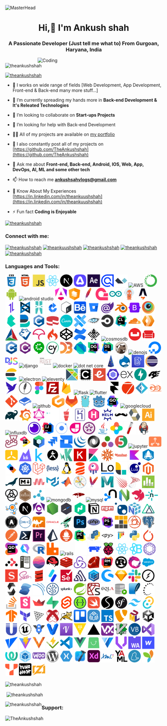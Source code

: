 ![MasterHead](https://user-images.githubusercontent.com/74038190/225813708-98b745f2-7d22-48cf-9150-083f1b00d6c9.gif)
<h1 align="center">Hi,👋 I'm Ankush shah</h1>
<h3 align="center">A Passionate Developer (Just tell me what to) From Gurgoan, Haryana, India</h3>
<img align="right" alt="Coding" width="400" src="https://media.tenor.com/whgQwNlVvNkAAAAi/xero-code.gif">

<p align="left"> <img src="https://komarev.com/ghpvc/?username=theankushshah&label=Profile%20views&color=0e75b6&style=flat" alt="theankushshah" /> </p>

<p align="left"> <a href="https://twitter.com/theankushshah" target="blank"><img src="https://img.shields.io/twitter/follow/theankushshah?logo=twitter&style=for-the-badge" alt="theankushshah" /></a> </p>

- 🔭 I works on wide range of fields [Web Development, App Development, Front-end & Back-end many more stuff...]

- 🌱 I’m currently spreading my hands more in **Back-end Development & It's Releated Technologies**

- 👯 I’m looking to collaborate on **Start-ups Projects**

- 🤝 I’m looking for help with Back-end Development

- 👨‍💻 All of my projects are available on [my portfolio](https://ankushshah.vercel.app)

- 📝 I also constantly post all of my projects on [https://github.com/TheAnkushshah](https://github.com/TheAnkushshah)

- 💬 Ask me about **Front-end, Back-end, Android, IOS, Web, App, DevOps, AI, ML and some other tech**

- 📫 How to reach me **ankushsahvlogs@gmail.com**

- 📄 Know About My Experiences [https://in.linkedin.com/in/theankuushshah](https://in.linkedin.com/in/theankuushshah)

- ⚡ Fun fact **Coding is Enjoyable**

<p align="left"> <a href="https://github.com/ryo-ma/github-profile-trophy"><img src="https://github-profile-trophy.vercel.app/?username=theankushshah" alt="theankushshah" /></a> </p>

<h3 align="left">Connect with me:</h3>
<p align="left">
<a href="https://twitter.com/theankushshah" target="blank"><img align="center" src="https://raw.githubusercontent.com/rahuldkjain/github-profile-readme-generator/master/src/images/icons/Social/twitter.svg" alt="theankushshah" height="30" width="40" /></a>
<a href="https://linkedin.com/in/theankuushshah" target="blank"><img align="center" src="https://raw.githubusercontent.com/rahuldkjain/github-profile-readme-generator/master/src/images/icons/Social/linked-in-alt.svg" alt="theankuushshah" height="30" width="40" /></a>
<a href="https://fb.com/theankushshah" target="blank"><img align="center" src="https://raw.githubusercontent.com/rahuldkjain/github-profile-readme-generator/master/src/images/icons/Social/facebook.svg" alt="theankushshah" height="30" width="40" /></a>
<a href="https://instagram.com/theankushshah" target="blank"><img align="center" src="https://raw.githubusercontent.com/rahuldkjain/github-profile-readme-generator/master/src/images/icons/Social/instagram.svg" alt="theankushshah" height="30" width="40" /></a>
<a href="https://www.youtube.com/c/theankushshah" target="blank"><img align="center" src="https://raw.githubusercontent.com/rahuldkjain/github-profile-readme-generator/master/src/images/icons/Social/youtube.svg" alt="theankushshah" height="30" width="40" /></a>
</p>

<h3 align="left">Languages and Tools:</h3>
<p align="left"> 
<img src="https://raw.githubusercontent.com/devicons/devicon/master/icons/css3/css3-original-wordmark.svg" alt="css3" width="40" height="40"/> 
<img src="https://raw.githubusercontent.com/devicons/devicon/master/icons/html5/html5-original-wordmark.svg" alt="html5" width="40" height="40"/>
<img src="https://raw.githubusercontent.com/devicons/devicon/master/icons/javascript/javascript-original.svg" alt="javascript" width="40" height="40"/>
<img src="https://raw.githubusercontent.com/devicons/devicon/6910f0503efdd315c8f9b858234310c06e04d9c0/icons/react/react-original.svg" alt="react" width="40" height="40"/>
<img src="https://github.com/devicons/devicon/blob/master/icons/nextjs/nextjs-original.svg" alt="next js" width="40" height="40"/>
<img src="https://raw.githubusercontent.com/devicons/devicon/6910f0503efdd315c8f9b858234310c06e04d9c0/icons/adonisjs/adonisjs-original.svg" alt="adonis js" width="40" height="40"/>
<img src="https://raw.githubusercontent.com/devicons/devicon/6910f0503efdd315c8f9b858234310c06e04d9c0/icons/aftereffects/aftereffects-plain.svg" alt="aftereffects" width="40" height="40"/>
<img src="https://raw.githubusercontent.com/devicons/devicon/6910f0503efdd315c8f9b858234310c06e04d9c0/icons/algolia/algolia-original.svg" alt="algolia" width="40" height="40"/>
<img src="https://raw.githubusercontent.com/devicons/devicon/6910f0503efdd315c8f9b858234310c06e04d9c0/icons/alpinejs/alpinejs-original.svg" alt="alpine js" width="40" height="40"/>
<img src="https://cdn.icon-icons.com/icons2/2407/PNG/512/aws_icon_146074.png" alt="AWS" width="40" height="40"/>
<img src="https://raw.githubusercontent.com/devicons/devicon/6910f0503efdd315c8f9b858234310c06e04d9c0/icons/anaconda/anaconda-original.svg" alt="anaconda" width="40" height="40"/>
<img src="https://raw.githubusercontent.com/devicons/devicon/6910f0503efdd315c8f9b858234310c06e04d9c0/icons/android/android-plain.svg" alt="android" width="40" height="40"/>
<img src="https://developer.android.com/static/studio/images/new-studio-logo-1_1920.png" alt="android studio" width="40" height="40"/>
<img src="https://raw.githubusercontent.com/devicons/devicon/6910f0503efdd315c8f9b858234310c06e04d9c0/icons/angular/angular-original.svg" alt="angular and angluarjs" width="40" height="40"/>
<img src="https://raw.githubusercontent.com/devicons/devicon/6910f0503efdd315c8f9b858234310c06e04d9c0/icons/angularmaterial/angularmaterial-original.svg" alt="angular material" width="40" height="40"/>
<img src="https://raw.githubusercontent.com/devicons/devicon/6910f0503efdd315c8f9b858234310c06e04d9c0/icons/apache/apache-original.svg" alt="apache" width="40" height="40"/>
<img src="https://raw.githubusercontent.com/devicons/devicon/6910f0503efdd315c8f9b858234310c06e04d9c0/icons/appwrite/appwrite-original.svg" alt="app write" width="40" height="40"/>
<img src="https://raw.githubusercontent.com/devicons/devicon/6910f0503efdd315c8f9b858234310c06e04d9c0/icons/arduino/arduino-original.svg" alt="arduino" width="40" height="40"/>
<img src="https://raw.githubusercontent.com/devicons/devicon/6910f0503efdd315c8f9b858234310c06e04d9c0/icons/argocd/argocd-original.svg" alt="argocd" width="40" height="40"/>
<img src="https://raw.githubusercontent.com/devicons/devicon/6910f0503efdd315c8f9b858234310c06e04d9c0/icons/astro/astro-original.svg" alt="astro" width="40" height="40"/>
<img src="https://raw.githubusercontent.com/devicons/devicon/6910f0503efdd315c8f9b858234310c06e04d9c0/icons/axios/axios-plain.svg" alt="axios" width="40" height="40"/>
<img src="https://raw.githubusercontent.com/devicons/devicon/6910f0503efdd315c8f9b858234310c06e04d9c0/icons/backbonejs/backbonejs-original.svg" alt="backbonejs" width="40" height="40"/>
<img src="https://raw.githubusercontent.com/devicons/devicon/6910f0503efdd315c8f9b858234310c06e04d9c0/icons/ballerina/ballerina-original.svg" alt="ballerina" width="40" height="40"/>
<img src="https://raw.githubusercontent.com/devicons/devicon/6910f0503efdd315c8f9b858234310c06e04d9c0/icons/bamboo/bamboo-original.svg" alt="bamboo" width="40" height="40"/>
<img src="https://raw.githubusercontent.com/devicons/devicon/6910f0503efdd315c8f9b858234310c06e04d9c0/icons/bash/bash-original.svg" alt="bash" width="40" height="40"/>
<img src="https://raw.githubusercontent.com/devicons/devicon/6910f0503efdd315c8f9b858234310c06e04d9c0/icons/behance/behance-original.svg" alt="behance" width="40" height="40"/>
<img src="https://raw.githubusercontent.com/devicons/devicon/6910f0503efdd315c8f9b858234310c06e04d9c0/icons/bitbucket/bitbucket-original.svg" alt="bitbucket" width="40" height="40"/>
<img src="https://raw.githubusercontent.com/devicons/devicon/6910f0503efdd315c8f9b858234310c06e04d9c0/icons/blazor/blazor-original.svg" alt="blazor" width="40" height="40"/>
<img src="https://raw.githubusercontent.com/devicons/devicon/6910f0503efdd315c8f9b858234310c06e04d9c0/icons/blender/blender-original.svg" alt="blender" width="40" height="40"/>
<img src="https://raw.githubusercontent.com/devicons/devicon/6910f0503efdd315c8f9b858234310c06e04d9c0/icons/bootstrap/bootstrap-original.svg" alt="bootstrap" width="40" height="40"/>
<img src="https://raw.githubusercontent.com/devicons/devicon/6910f0503efdd315c8f9b858234310c06e04d9c0/icons/browserstack/browserstack-original.svg" alt="browserstack" width="40" height="40"/>
<img src="https://raw.githubusercontent.com/devicons/devicon/6910f0503efdd315c8f9b858234310c06e04d9c0/icons/bulma/bulma-plain.svg" alt="bulma" width="40" height="40"/>
<img src="https://raw.githubusercontent.com/devicons/devicon/6910f0503efdd315c8f9b858234310c06e04d9c0/icons/beats/beats-original.svg" alt="beats" width="40" height="40"/>
<img src="https://raw.githubusercontent.com/devicons/devicon/6910f0503efdd315c8f9b858234310c06e04d9c0/icons/c/c-original.svg" alt="c" width="40" height="40"/>
<img src="https://raw.githubusercontent.com/devicons/devicon/6910f0503efdd315c8f9b858234310c06e04d9c0/icons/cakephp/cakephp-original.svg" alt="cakephp" width="40" height="40"/>
<img src="https://raw.githubusercontent.com/devicons/devicon/6910f0503efdd315c8f9b858234310c06e04d9c0/icons/canva/canva-original.svg" alt="canva" width="40" height="40"/>
<img src="https://raw.githubusercontent.com/devicons/devicon/6910f0503efdd315c8f9b858234310c06e04d9c0/icons/capacitor/capacitor-original.svg" alt="capacitor" width="40" height="40"/>
<img src="https://raw.githubusercontent.com/devicons/devicon/6910f0503efdd315c8f9b858234310c06e04d9c0/icons/cassandra/cassandra-original.svg" alt="cassandra" width="40" height="40"/>
<img src="https://raw.githubusercontent.com/devicons/devicon/6910f0503efdd315c8f9b858234310c06e04d9c0/icons/circleci/circleci-plain.svg" alt="circleci" width="40" height="40"/>
<img src="https://raw.githubusercontent.com/devicons/devicon/6910f0503efdd315c8f9b858234310c06e04d9c0/icons/clion/clion-original.svg" alt="clion" width="40" height="40"/>
<img src="https://raw.githubusercontent.com/devicons/devicon/6910f0503efdd315c8f9b858234310c06e04d9c0/icons/cloudflare/cloudflare-original.svg" alt="cloudfare" width="40" height="40"/>
<img src="https://raw.githubusercontent.com/devicons/devicon/6910f0503efdd315c8f9b858234310c06e04d9c0/icons/cloudflareworkers/cloudflareworkers-original.svg" alt="cloudfare wrokers" width="40" height="40"/>
<img src="https://raw.githubusercontent.com/devicons/devicon/6910f0503efdd315c8f9b858234310c06e04d9c0/icons/cmake/cmake-original.svg" alt="cmake" width="40" height="40"/>
<img src="https://raw.githubusercontent.com/devicons/devicon/6910f0503efdd315c8f9b858234310c06e04d9c0/icons/codeac/codeac-original.svg" alt="codeac" width="40" height="40"/>
<img src="https://raw.githubusercontent.com/devicons/devicon/6910f0503efdd315c8f9b858234310c06e04d9c0/icons/codecov/codecov-plain.svg" alt="codecov" width="40" height="40"/>
<img src="https://raw.githubusercontent.com/devicons/devicon/6910f0503efdd315c8f9b858234310c06e04d9c0/icons/codeigniter/codeigniter-plain.svg" alt="codeigniter" width="40" height="40"/>
<img src="https://raw.githubusercontent.com/devicons/devicon/6910f0503efdd315c8f9b858234310c06e04d9c0/icons/codepen/codepen-original.svg" alt="codepen" width="40" height="40"/>
<img src="https://raw.githubusercontent.com/devicons/devicon/6910f0503efdd315c8f9b858234310c06e04d9c0/icons/confluence/confluence-original.svg" alt="confluence" width="40" height="40"/>
<img src="https://raw.githubusercontent.com/devicons/devicon/6910f0503efdd315c8f9b858234310c06e04d9c0/icons/corejs/corejs-original.svg" alt="corejs" width="40" height="40"/>
<img src="https://linkurious.com/images/uploads/2022/02/image-4.png" alt="cosmosdb" width="40" height="40"/>
<img src="https://raw.githubusercontent.com/devicons/devicon/6910f0503efdd315c8f9b858234310c06e04d9c0/icons/couchbase/couchbase-original.svg" alt="couchbase" width="40" height="40"/>
<img src="https://raw.githubusercontent.com/devicons/devicon/6910f0503efdd315c8f9b858234310c06e04d9c0/icons/couchdb/couchdb-original.svg" alt="couchdb" width="40" height="40"/>
<img src="https://raw.githubusercontent.com/devicons/devicon/6910f0503efdd315c8f9b858234310c06e04d9c0/icons/cplusplus/cplusplus-original.svg" alt="cplusplus" width="40" height="40"/>
<img src="https://raw.githubusercontent.com/devicons/devicon/6910f0503efdd315c8f9b858234310c06e04d9c0/icons/csharp/csharp-original.svg" alt="csharp" width="40" height="40"/>
<img src="https://raw.githubusercontent.com/devicons/devicon/6910f0503efdd315c8f9b858234310c06e04d9c0/icons/cucumber/cucumber-plain.svg" alt="cucumber" width="40" height="40"/>
<img src="https://raw.githubusercontent.com/devicons/devicon/6910f0503efdd315c8f9b858234310c06e04d9c0/icons/cypressio/cypressio-original.svg" alt="cypressio" width="40" height="40"/>
<img src="https://raw.githubusercontent.com/devicons/devicon/6910f0503efdd315c8f9b858234310c06e04d9c0/icons/d3js/d3js-original.svg" alt="d3js" width="40" height="40"/>
<img src="https://raw.githubusercontent.com/devicons/devicon/6910f0503efdd315c8f9b858234310c06e04d9c0/icons/dart/dart-original.svg" alt="dart" width="40" height="40"/>
<img src="https://raw.githubusercontent.com/devicons/devicon/6910f0503efdd315c8f9b858234310c06e04d9c0/icons/datagrip/datagrip-original.svg" alt="datagrip" width="40" height="40"/>
<img src="https://raw.githubusercontent.com/devicons/devicon/6910f0503efdd315c8f9b858234310c06e04d9c0/icons/dataspell/dataspell-original.svg" alt="dataspell" width="40" height="40"/>
<img src="https://raw.githubusercontent.com/devicons/devicon/6910f0503efdd315c8f9b858234310c06e04d9c0/icons/dbeaver/dbeaver-original.svg" alt="dbeaver" width="40" height="40"/>
<img src="https://upload.wikimedia.org/wikipedia/commons/e/e8/Deno_2021.svg" alt="denojs" width="40" height="40"/>
<img src="https://raw.githubusercontent.com/devicons/devicon/6910f0503efdd315c8f9b858234310c06e04d9c0/icons/digitalocean/digitalocean-original.svg" alt="digitalocean" width="40" height="40"/>
<img src="https://raw.githubusercontent.com/devicons/devicon/6910f0503efdd315c8f9b858234310c06e04d9c0/icons/discordjs/discordjs-original.svg" alt="discordjs" width="40" height="40"/>
<img src="https://batisteo.gallerycdn.vsassets.io/extensions/batisteo/vscode-django/1.15.0/1703694028504/Microsoft.VisualStudio.Services.Icons.Default" alt="django" width="40" height="40"/>
<img src="https://raw.githubusercontent.com/devicons/devicon/6910f0503efdd315c8f9b858234310c06e04d9c0/icons/djangorest/djangorest-original.svg" alt="djangorest" width="40" height="40"/>
<img src="https://cdn.icon-icons.com/icons2/2407/PNG/512/docker_icon_146192.png" alt="docker" width="40" height="40"/>
<img src="https://upload.wikimedia.org/wikipedia/commons/thumb/e/ee/.NET_Core_Logo.svg/2048px-.NET_Core_Logo.svg.png" alt="dot net core" width="40" height="40"/>
<img src="https://raw.githubusercontent.com/devicons/devicon/6910f0503efdd315c8f9b858234310c06e04d9c0/icons/dropwizard/dropwizard-original.svg" alt="dropwizard" width="40" height="40"/>
<img src="https://raw.githubusercontent.com/devicons/devicon/6910f0503efdd315c8f9b858234310c06e04d9c0/icons/drupal/drupal-original.svg" alt="drupal" width="40" height="40"/>
<img src="https://raw.githubusercontent.com/devicons/devicon/6910f0503efdd315c8f9b858234310c06e04d9c0/icons/dynamodb/dynamodb-original.svg" alt="dynamodb" width="40" height="40"/>
<img src="https://raw.githubusercontent.com/devicons/devicon/6910f0503efdd315c8f9b858234310c06e04d9c0/icons/eclipse/eclipse-original.svg" alt="eclipse" width="40" height="40"/>
<img src="https://raw.githubusercontent.com/devicons/devicon/6910f0503efdd315c8f9b858234310c06e04d9c0/icons/elasticsearch/elasticsearch-original.svg" alt="elasticsearch" width="40" height="40"/>
<img src="https://cdn.icon-icons.com/icons2/3053/PNG/512/electron_macos_bigsur_icon_190206.png" alt="electron" width="40" height="40"/>
<img src="https://www.11ty.dev/img/logo-github.svg" alt="eleventy" width="40" height="40"/>
<img src="https://raw.githubusercontent.com/devicons/devicon/6910f0503efdd315c8f9b858234310c06e04d9c0/icons/elm/elm-original.svg" alt="elm" width="40" height="40"/>
<img src="https://raw.githubusercontent.com/devicons/devicon/6910f0503efdd315c8f9b858234310c06e04d9c0/icons/embeddedc/embeddedc-original.svg" alt="embeddedc" width="40" height="40"/>
<img src="https://raw.githubusercontent.com/devicons/devicon/6910f0503efdd315c8f9b858234310c06e04d9c0/icons/ember/ember-original.svg" alt="ember" width="40" height="40"/>
<img src="https://raw.githubusercontent.com/devicons/devicon/6910f0503efdd315c8f9b858234310c06e04d9c0/icons/eslint/eslint-original.svg" alt="eslint" width="40" height="40"/>
<img src="https://raw.githubusercontent.com/devicons/devicon/6910f0503efdd315c8f9b858234310c06e04d9c0/icons/express/express-original.svg" alt="expressjs" width="40" height="40"/>
<img src="https://raw.githubusercontent.com/devicons/devicon/ca28c779441053191ff11710fe24a9e6c23690d6/icons/fastapi/fastapi-original.svg" alt="fastapi" width="40" height="40"/>
<img src="https://raw.githubusercontent.com/devicons/devicon/ca28c779441053191ff11710fe24a9e6c23690d6/icons/fastify/fastify-original.svg" alt="fastify" width="40" height="40"/>
<img src="https://raw.githubusercontent.com/devicons/devicon/ca28c779441053191ff11710fe24a9e6c23690d6/icons/faunadb/faunadb-original.svg" alt="faunadb" width="40" height="40"/>
<img src="https://raw.githubusercontent.com/devicons/devicon/ca28c779441053191ff11710fe24a9e6c23690d6/icons/feathersjs/feathersjs-original.svg" alt="feathersjs" width="40" height="40"/>
<img src="https://raw.githubusercontent.com/devicons/devicon/ca28c779441053191ff11710fe24a9e6c23690d6/icons/figma/figma-original.svg" alt="figma" width="40" height="40"/>
<img src="https://raw.githubusercontent.com/devicons/devicon/ca28c779441053191ff11710fe24a9e6c23690d6/icons/filezilla/filezilla-original.svg" alt="filezilla" width="40" height="40"/>
<img src="https://raw.githubusercontent.com/devicons/devicon/ca28c779441053191ff11710fe24a9e6c23690d6/icons/firebase/firebase-original.svg" alt="firebase" width="40" height="40"/>
<img src="https://cdn-icons-png.flaticon.com/512/1589/1589837.png" alt="flask" width="40" height="40"/>
<img src="https://cdn-images-1.medium.com/max/1200/1*5-aoK8IBmXve5whBQM90GA.png" alt="flutter" width="40" height="40"/>
<img src="https://raw.githubusercontent.com/devicons/devicon/ca28c779441053191ff11710fe24a9e6c23690d6/icons/framermotion/framermotion-original.svg" alt="framermotion" width="40" height="40"/>
<img src="https://raw.githubusercontent.com/devicons/devicon/ca28c779441053191ff11710fe24a9e6c23690d6/icons/framework7/framework7-original.svg" alt="framework7" width="40" height="40"/>
<img src="https://raw.githubusercontent.com/devicons/devicon/ca28c779441053191ff11710fe24a9e6c23690d6/icons/fsharp/fsharp-original.svg" alt="fsharp" width="40" height="40"/>
<img src="https://raw.githubusercontent.com/devicons/devicon/ca28c779441053191ff11710fe24a9e6c23690d6/icons/gatling/gatling-original.svg" alt="gatling" width="40" height="40"/>
<img src="https://raw.githubusercontent.com/devicons/devicon/ca28c779441053191ff11710fe24a9e6c23690d6/icons/git/git-original.svg" alt="git" width="40" height="40"/>
<img src="https://raw.githubusercontent.com/devicons/devicon/ca28c779441053191ff11710fe24a9e6c23690d6/icons/gitbook/gitbook-original.svg" alt="gitbooks" width="40" height="40"/>
<img src="https://upload.wikimedia.org/wikipedia/commons/9/91/Octicons-mark-github.svg" alt="github" width="40" height="40"/>
<img src="https://raw.githubusercontent.com/devicons/devicon/ca28c779441053191ff11710fe24a9e6c23690d6/icons/gitpod/gitpod-original.svg" alt="gitpod" width="40" height="40"/>
<img src="https://raw.githubusercontent.com/devicons/devicon/ca28c779441053191ff11710fe24a9e6c23690d6/icons/gitlab/gitlab-original.svg" alt="gitlab" width="40" height="40"/>
<img src="https://raw.githubusercontent.com/devicons/devicon/ca28c779441053191ff11710fe24a9e6c23690d6/icons/go/go-original.svg" alt="go" width="40" height="40"/>
<img src="https://raw.githubusercontent.com/devicons/devicon/ca28c779441053191ff11710fe24a9e6c23690d6/icons/godot/godot-original.svg" alt="godot" width="40" height="40"/>
<img src="https://raw.githubusercontent.com/devicons/devicon/ca28c779441053191ff11710fe24a9e6c23690d6/icons/goland/goland-original.svg" alt="goland" width="40" height="40"/>
<img src="https://www.christianfindlay.com/assets/images/blog/gcp/header.png" alt="googlecloud" width="40" height="40"/>
<img src="https://raw.githubusercontent.com/devicons/devicon/ca28c779441053191ff11710fe24a9e6c23690d6/icons/gradle/gradle-original.svg" alt="gradle" width="40" height="40"/>
<img src="https://raw.githubusercontent.com/devicons/devicon/ca28c779441053191ff11710fe24a9e6c23690d6/icons/grafana/grafana-original.svg" alt="grafana" width="40" height="40"/>
<img src="https://raw.githubusercontent.com/devicons/devicon/ca28c779441053191ff11710fe24a9e6c23690d6/icons/graphql/graphql-plain.svg" alt="graphql" width="40" height="40"/>
<img src="https://raw.githubusercontent.com/devicons/devicon/ca28c779441053191ff11710fe24a9e6c23690d6/icons/grpc/grpc-original.svg" alt="grpc" width="40" height="40"/>
<img src="https://raw.githubusercontent.com/devicons/devicon/ca28c779441053191ff11710fe24a9e6c23690d6/icons/gulp/gulp-plain.svg" alt="gulp" width="40" height="40"/>
<img src="https://raw.githubusercontent.com/devicons/devicon/ca28c779441053191ff11710fe24a9e6c23690d6/icons/heroku/heroku-original.svg" alt="heroku" width="40" height="40"/>
<img src="https://raw.githubusercontent.com/devicons/devicon/ca28c779441053191ff11710fe24a9e6c23690d6/icons/hugo/hugo-original.svg" alt="hugo" width="40" height="40"/>
<img src="https://raw.githubusercontent.com/devicons/devicon/ca28c779441053191ff11710fe24a9e6c23690d6/icons/helm/helm-original.svg" alt="helm" width="40" height="40"/>
<img src="https://raw.githubusercontent.com/devicons/devicon/ca28c779441053191ff11710fe24a9e6c23690d6/icons/handlebars/handlebars-original.svg" alt="handlebars" width="40" height="40"/>
<img src="https://raw.githubusercontent.com/devicons/devicon/ca28c779441053191ff11710fe24a9e6c23690d6/icons/hibernate/hibernate-original.svg" alt="hibernate" width="40" height="40"/>
<img src="https://raw.githubusercontent.com/devicons/devicon/ca28c779441053191ff11710fe24a9e6c23690d6/icons/illustrator/illustrator-plain.svg" alt="illustrator" width="40" height="40"/>
<img src="https://docs.checkmk.com/latest/images/influxdb-logo.png" alt="influxdb" width="40" height="40"/>
<img src="https://raw.githubusercontent.com/devicons/devicon/ca28c779441053191ff11710fe24a9e6c23690d6/icons/insomnia/insomnia-original.svg" alt="insomnia" width="40" height="40"/>
<img src="https://raw.githubusercontent.com/devicons/devicon/ca28c779441053191ff11710fe24a9e6c23690d6/icons/intellij/intellij-original.svg" alt="intellij" width="40" height="40"/>
<img src="https://raw.githubusercontent.com/devicons/devicon/ca28c779441053191ff11710fe24a9e6c23690d6/icons/ionic/ionic-original.svg" alt="ionic" width="40" height="40"/>
<img src="https://raw.githubusercontent.com/devicons/devicon/ca28c779441053191ff11710fe24a9e6c23690d6/icons/jamstack/jamstack-original.svg" alt="jamstack" width="40" height="40"/>
<img src="https://raw.githubusercontent.com/devicons/devicon/ca28c779441053191ff11710fe24a9e6c23690d6/icons/jasmine/jasmine-original.svg" alt="jasminejs" width="40" height="40"/>
<img src="https://raw.githubusercontent.com/devicons/devicon/ca28c779441053191ff11710fe24a9e6c23690d6/icons/java/java-original.svg" alt="java" width="40" height="40"/>
<img src="https://raw.githubusercontent.com/devicons/devicon/ca28c779441053191ff11710fe24a9e6c23690d6/icons/jeet/jeet-original.svg" alt="jeet" width="40" height="40"/>
<img src="https://raw.githubusercontent.com/devicons/devicon/ca28c779441053191ff11710fe24a9e6c23690d6/icons/jekyll/jekyll-original.svg" alt="jekyll" width="40" height="40"/>
<img src="https://raw.githubusercontent.com/devicons/devicon/ca28c779441053191ff11710fe24a9e6c23690d6/icons/jenkins/jenkins-original.svg" alt="jenkins" width="40" height="40"/>
<img src="https://raw.githubusercontent.com/devicons/devicon/ca28c779441053191ff11710fe24a9e6c23690d6/icons/jest/jest-plain.svg" alt="jest" width="40" height="40"/>
<img src="https://raw.githubusercontent.com/devicons/devicon/ca28c779441053191ff11710fe24a9e6c23690d6/icons/jetbrains/jetbrains-original.svg" alt="jetbrains" width="40" height="40"/>
<img src="https://raw.githubusercontent.com/devicons/devicon/ca28c779441053191ff11710fe24a9e6c23690d6/icons/jetpackcompose/jetpackcompose-original.svg" alt="jetpack compose" width="40" height="40"/>
<img src="https://raw.githubusercontent.com/devicons/devicon/ca28c779441053191ff11710fe24a9e6c23690d6/icons/jira/jira-original.svg" alt="jira" width="40" height="40"/>
<img src="https://raw.githubusercontent.com/devicons/devicon/ca28c779441053191ff11710fe24a9e6c23690d6/icons/jiraalign/jiraalign-original.svg" alt="jiraalign" width="40" height="40"/>
<img src="https://raw.githubusercontent.com/devicons/devicon/ca28c779441053191ff11710fe24a9e6c23690d6/icons/jquery/jquery-original.svg" alt="jquery" width="40" height="40"/>
<img src="https://raw.githubusercontent.com/devicons/devicon/ca28c779441053191ff11710fe24a9e6c23690d6/icons/json/json-original.svg" alt="json" width="40" height="40"/>
<img src="https://raw.githubusercontent.com/devicons/devicon/ca28c779441053191ff11710fe24a9e6c23690d6/icons/julia/julia-original.svg" alt="julia" width="40" height="40"/>
<img src="https://raw.githubusercontent.com/devicons/devicon/ca28c779441053191ff11710fe24a9e6c23690d6/icons/junit/junit-original.svg" alt="junit" width="40" height="40"/>
<img src="https://cdn.icon-icons.com/icons2/2667/PNG/512/jupyter_app_icon_161280.png" alt="jupyter" width="40" height="40"/>
<img src="https://raw.githubusercontent.com/devicons/devicon/ca28c779441053191ff11710fe24a9e6c23690d6/icons/k3os/k3os-original.svg" alt="k3os" width="40" height="40"/>
<img src="https://raw.githubusercontent.com/devicons/devicon/ca28c779441053191ff11710fe24a9e6c23690d6/icons/k3s/k3s-original.svg" alt="k3s" width="40" height="40"/>
<img src="https://raw.githubusercontent.com/devicons/devicon/ca28c779441053191ff11710fe24a9e6c23690d6/icons/k6/k6-original.svg" alt="k6" width="40" height="40"/>
<img src="https://raw.githubusercontent.com/devicons/devicon/ca28c779441053191ff11710fe24a9e6c23690d6/icons/kaggle/kaggle-original.svg" alt="kaggle" width="40" height="40"/>
<img src="https://raw.githubusercontent.com/devicons/devicon/ca28c779441053191ff11710fe24a9e6c23690d6/icons/karatelabs/karatelabs-original.svg" alt="karatelabs" width="40" height="40"/>
<img src="https://raw.githubusercontent.com/devicons/devicon/ca28c779441053191ff11710fe24a9e6c23690d6/icons/karma/karma-original.svg" alt="karma" width="40" height="40"/>
<img src="https://raw.githubusercontent.com/devicons/devicon/ca28c779441053191ff11710fe24a9e6c23690d6/icons/keras/keras-original.svg" alt="keras" width="40" height="40"/>
<img src="https://raw.githubusercontent.com/devicons/devicon/ca28c779441053191ff11710fe24a9e6c23690d6/icons/kibana/kibana-original.svg" alt="kibana" width="40" height="40"/>
<img src="https://raw.githubusercontent.com/devicons/devicon/ca28c779441053191ff11710fe24a9e6c23690d6/icons/knexjs/knexjs-original.svg" alt="knexjs" width="40" height="40"/>
<img src="https://raw.githubusercontent.com/devicons/devicon/ca28c779441053191ff11710fe24a9e6c23690d6/icons/knockout/knockout-plain-wordmark.svg" alt="knockout" width="40" height="40"/>
<img src="https://raw.githubusercontent.com/devicons/devicon/ca28c779441053191ff11710fe24a9e6c23690d6/icons/kotlin/kotlin-original.svg" alt="kotlin" width="40" height="40"/>
<img src="https://raw.githubusercontent.com/devicons/devicon/ca28c779441053191ff11710fe24a9e6c23690d6/icons/krakenjs/krakenjs-original.svg" alt="krakenjs" width="40" height="40"/>
<img src="https://raw.githubusercontent.com/devicons/devicon/ca28c779441053191ff11710fe24a9e6c23690d6/icons/ktor/ktor-original.svg" alt="ktor" width="40" height="40"/>
<img src="https://raw.githubusercontent.com/devicons/devicon/ca28c779441053191ff11710fe24a9e6c23690d6/icons/kubernetes/kubernetes-original.svg" alt="kubernetes" width="40" height="40"/>
<img src="https://raw.githubusercontent.com/devicons/devicon/ca28c779441053191ff11710fe24a9e6c23690d6/icons/laravel/laravel-original.svg" alt="laravel" width="40" height="40"/>
<img src="https://raw.githubusercontent.com/devicons/devicon/ca28c779441053191ff11710fe24a9e6c23690d6/icons/less/less-plain-wordmark.svg" alt="less" width="40" height="40"/>
<img src="https://raw.githubusercontent.com/devicons/devicon/ca28c779441053191ff11710fe24a9e6c23690d6/icons/linux/linux-original.svg" alt="linux" width="40" height="40"/>
<img src="https://raw.githubusercontent.com/devicons/devicon/ca28c779441053191ff11710fe24a9e6c23690d6/icons/liquibase/liquibase-original.svg" alt="liquibase" width="40" height="40"/>
<img src="https://raw.githubusercontent.com/devicons/devicon/ca28c779441053191ff11710fe24a9e6c23690d6/icons/livewire/livewire-original.svg" alt="livewire" width="40" height="40"/>
<img src="https://raw.githubusercontent.com/devicons/devicon/ca28c779441053191ff11710fe24a9e6c23690d6/icons/lodash/lodash-original.svg" alt="lodash" width="40" height="40"/>
<img src="https://raw.githubusercontent.com/devicons/devicon/ca28c779441053191ff11710fe24a9e6c23690d6/icons/logstash/logstash-original.svg" alt="logstash" width="40" height="40"/>
<img src="https://raw.githubusercontent.com/devicons/devicon/ca28c779441053191ff11710fe24a9e6c23690d6/icons/lua/lua-original.svg" alt="lua" width="40" height="40"/>
<img src="https://raw.githubusercontent.com/devicons/devicon/ca28c779441053191ff11710fe24a9e6c23690d6/icons/magento/magento-original.svg" alt="magnento" width="40" height="40"/>
<img src="https://raw.githubusercontent.com/devicons/devicon/ca28c779441053191ff11710fe24a9e6c23690d6/icons/mariadb/mariadb-original.svg" alt="mariadb" width="40" height="40"/>
<img src="https://raw.githubusercontent.com/devicons/devicon/ca28c779441053191ff11710fe24a9e6c23690d6/icons/markdown/markdown-original.svg" alt="markdown" width="40" height="40"/>
<img src="https://raw.githubusercontent.com/devicons/devicon/ca28c779441053191ff11710fe24a9e6c23690d6/icons/materializecss/materializecss-original.svg" alt="materializecss" width="40" height="40"/>
<img src="https://raw.githubusercontent.com/devicons/devicon/ca28c779441053191ff11710fe24a9e6c23690d6/icons/materialui/materialui-original.svg" alt="materialui" width="40" height="40"/>
<img src="https://raw.githubusercontent.com/devicons/devicon/ca28c779441053191ff11710fe24a9e6c23690d6/icons/matlab/matlab-original.svg" alt="matlab" width="40" height="40"/>
<img src="https://raw.githubusercontent.com/devicons/devicon/ca28c779441053191ff11710fe24a9e6c23690d6/icons/matplotlib/matplotlib-original.svg" alt="matplotlib" width="40" height="40"/>
<img src="https://raw.githubusercontent.com/devicons/devicon/ca28c779441053191ff11710fe24a9e6c23690d6/icons/maven/maven-original.svg" alt="maven" width="40" height="40"/>
<img src="https://raw.githubusercontent.com/devicons/devicon/ca28c779441053191ff11710fe24a9e6c23690d6/icons/maya/maya-original.svg" alt="maya" width="40" height="40"/>
<img src="https://raw.githubusercontent.com/devicons/devicon/ca28c779441053191ff11710fe24a9e6c23690d6/icons/meteor/meteor-original.svg" alt="meteor" width="40" height="40"/>
<img src="https://raw.githubusercontent.com/devicons/devicon/ca28c779441053191ff11710fe24a9e6c23690d6/icons/microsoftsqlserver/microsoftsqlserver-original.svg" alt="microsoftsqlserver" width="40" height="40"/>
<img src="https://raw.githubusercontent.com/devicons/devicon/ca28c779441053191ff11710fe24a9e6c23690d6/icons/minitab/minitab-original.svg" alt="minitab" width="40" height="40"/>
<img src="https://raw.githubusercontent.com/devicons/devicon/ca28c779441053191ff11710fe24a9e6c23690d6/icons/mithril/mithril-original.svg" alt="mithril" width="40" height="40"/>
<img src="https://raw.githubusercontent.com/devicons/devicon/ca28c779441053191ff11710fe24a9e6c23690d6/icons/mocha/mocha-original.svg" alt="mocha" width="40" height="40"/>
<img src="https://raw.githubusercontent.com/devicons/devicon/ca28c779441053191ff11710fe24a9e6c23690d6/icons/moleculer/moleculer-original.svg" alt="moleculer" width="40" height="40"/>
<img src="https://upload.wikimedia.org/wikipedia/commons/thumb/f/f9/Antu_mongodb.svg/2048px-Antu_mongodb.svg.png" alt="mongodb" width="40" height="40"/>
<img src="https://raw.githubusercontent.com/devicons/devicon/ca28c779441053191ff11710fe24a9e6c23690d6/icons/mongoose/mongoose-original.svg" alt="mongoose" width="40" height="40"/>
<img src="https://static-00.iconduck.com/assets.00/database-mysql-icon-462x512-6itsq0zm.png" alt="mysql" width="40" height="40"/>
<img src="https://raw.githubusercontent.com/devicons/devicon/ca28c779441053191ff11710fe24a9e6c23690d6/icons/neo4j/neo4j-original.svg" alt="neon4j" width="40" height="40"/>
<img src="https://raw.githubusercontent.com/devicons/devicon/ca28c779441053191ff11710fe24a9e6c23690d6/icons/neovim/neovim-original.svg" alt="neovim" width="40" height="40"/>
<img src="https://raw.githubusercontent.com/devicons/devicon/ca28c779441053191ff11710fe24a9e6c23690d6/icons/nestjs/nestjs-original.svg" alt="nestjs" width="40" height="40"/>
<img src="https://raw.githubusercontent.com/devicons/devicon/ca28c779441053191ff11710fe24a9e6c23690d6/icons/netlify/netlify-original.svg" alt="netlify" width="40" height="40"/>
<img src="https://raw.githubusercontent.com/devicons/devicon/ca28c779441053191ff11710fe24a9e6c23690d6/icons/networkx/networkx-original.svg" alt="networkx" width="40" height="40"/>
<img src="https://raw.githubusercontent.com/devicons/devicon/ca28c779441053191ff11710fe24a9e6c23690d6/icons/nextjs/nextjs-original.svg" alt="nextjs" width="40" height="40"/>
<img src="https://raw.githubusercontent.com/devicons/devicon/ca28c779441053191ff11710fe24a9e6c23690d6/icons/ngrx/ngrx-original.svg" alt="ngrx" width="40" height="40"/>
<img src="https://raw.githubusercontent.com/devicons/devicon/ca28c779441053191ff11710fe24a9e6c23690d6/icons/nodejs/nodejs-original.svg" alt="nodejs" width="40" height="40"/>
<img src="https://raw.githubusercontent.com/devicons/devicon/ca28c779441053191ff11710fe24a9e6c23690d6/icons/nodewebkit/nodewebkit-original.svg" alt="nodewebkit" width="40" height="40"/>
<img src="https://raw.githubusercontent.com/devicons/devicon/ca28c779441053191ff11710fe24a9e6c23690d6/icons/nomad/nomad-original.svg" alt="nomod" width="40" height="40"/>
<img src="https://raw.githubusercontent.com/devicons/devicon/ca28c779441053191ff11710fe24a9e6c23690d6/icons/notion/notion-original.svg" alt="notion" width="40" height="40"/>
<img src="https://raw.githubusercontent.com/devicons/devicon/ca28c779441053191ff11710fe24a9e6c23690d6/icons/npm/npm-original-wordmark.svg" alt="npm" width="40" height="40"/>
<img src="https://raw.githubusercontent.com/devicons/devicon/ca28c779441053191ff11710fe24a9e6c23690d6/icons/nuget/nuget-original.svg" alt="nuget" width="40" height="40"/>
<img src="https://raw.githubusercontent.com/devicons/devicon/ca28c779441053191ff11710fe24a9e6c23690d6/icons/numpy/numpy-original.svg" alt="numpy" width="40" height="40"/>
<img src="https://raw.githubusercontent.com/devicons/devicon/ca28c779441053191ff11710fe24a9e6c23690d6/icons/nuxtjs/nuxtjs-original.svg" alt="nuxtjs" width="40" height="40"/>
<img src="https://raw.githubusercontent.com/devicons/devicon/ca28c779441053191ff11710fe24a9e6c23690d6/icons/oauth/oauth-original.svg" alt="oauth" width="40" height="40"/>
<img src="https://raw.githubusercontent.com/devicons/devicon/ca28c779441053191ff11710fe24a9e6c23690d6/icons/objectivec/objectivec-plain.svg" alt="objective c" width="40" height="40"/>
<img src="https://raw.githubusercontent.com/devicons/devicon/ca28c779441053191ff11710fe24a9e6c23690d6/icons/ocaml/ocaml-original.svg" alt="ocaml" width="40" height="40"/>
<img src="https://raw.githubusercontent.com/devicons/devicon/ca28c779441053191ff11710fe24a9e6c23690d6/icons/oracle/oracle-original.svg" alt="oracle" width="40" height="40"/>
<img src="https://raw.githubusercontent.com/devicons/devicon/ca28c779441053191ff11710fe24a9e6c23690d6/icons/phalcon/phalcon-original.svg" alt="phalcon" width="40" height="40"/>
<img src="https://raw.githubusercontent.com/devicons/devicon/ca28c779441053191ff11710fe24a9e6c23690d6/icons/photoshop/photoshop-original.svg" alt="photoshop" width="40" height="40"/>
<img src="https://raw.githubusercontent.com/devicons/devicon/ca28c779441053191ff11710fe24a9e6c23690d6/icons/php/php-original.svg" alt="php" width="40" height="40"/>
<img src="https://raw.githubusercontent.com/devicons/devicon/ca28c779441053191ff11710fe24a9e6c23690d6/icons/phpstorm/phpstorm-original.svg" alt="phpstorm" width="40" height="40"/>
<img src="https://raw.githubusercontent.com/devicons/devicon/ca28c779441053191ff11710fe24a9e6c23690d6/icons/pnpm/pnpm-original.svg" alt="pnpm" width="40" height="40"/>
<img src="https://raw.githubusercontent.com/devicons/devicon/ca28c779441053191ff11710fe24a9e6c23690d6/icons/postcss/postcss-original.svg" alt="postcss" width="40" height="40"/>
<img src="https://raw.githubusercontent.com/devicons/devicon/ca28c779441053191ff11710fe24a9e6c23690d6/icons/postgresql/postgresql-original.svg" alt="postgresql" width="40" height="40"/>
<img src="https://raw.githubusercontent.com/devicons/devicon/ca28c779441053191ff11710fe24a9e6c23690d6/icons/postman/postman-original.svg" alt="postman" width="40" height="40"/>
<img src="https://raw.githubusercontent.com/devicons/devicon/ca28c779441053191ff11710fe24a9e6c23690d6/icons/powershell/powershell-original.svg" alt="powershell" width="40" height="40"/>
<img src="https://raw.githubusercontent.com/devicons/devicon/ca28c779441053191ff11710fe24a9e6c23690d6/icons/premierepro/premierepro-original.svg" alt="premierepro" width="40" height="40"/>
<img src="https://raw.githubusercontent.com/devicons/devicon/ca28c779441053191ff11710fe24a9e6c23690d6/icons/prisma/prisma-original.svg" alt="prisma" width="40" height="40"/>
<img src="https://raw.githubusercontent.com/devicons/devicon/ca28c779441053191ff11710fe24a9e6c23690d6/icons/prometheus/prometheus-original.svg" alt="prometheus" width="40" height="40"/>
<img src="https://raw.githubusercontent.com/devicons/devicon/ca28c779441053191ff11710fe24a9e6c23690d6/icons/pycharm/pycharm-original.svg" alt="pycharm" width="40" height="40"/>
<img src="https://raw.githubusercontent.com/devicons/devicon/ca28c779441053191ff11710fe24a9e6c23690d6/icons/pypi/pypi-original.svg" alt="pypi" width="40" height="40"/>
<img src="https://raw.githubusercontent.com/devicons/devicon/ca28c779441053191ff11710fe24a9e6c23690d6/icons/pyscript/pyscript-plain-wordmark.svg" alt="pyscript" width="40" height="40"/>
<img src="https://raw.githubusercontent.com/devicons/devicon/ca28c779441053191ff11710fe24a9e6c23690d6/icons/pytest/pytest-original.svg" alt="pytest" width="40" height="40"/>
<img src="https://raw.githubusercontent.com/devicons/devicon/ca28c779441053191ff11710fe24a9e6c23690d6/icons/python/python-original.svg" alt="python" width="40" height="40"/>
<img src="https://raw.githubusercontent.com/devicons/devicon/ca28c779441053191ff11710fe24a9e6c23690d6/icons/pytorch/pytorch-original.svg" alt="pytorch" width="40" height="40"/>
<img src="https://raw.githubusercontent.com/devicons/devicon/ca28c779441053191ff11710fe24a9e6c23690d6/icons/qodana/qodana-original.svg" alt="qodana" width="40" height="40"/>
<img src="https://raw.githubusercontent.com/devicons/devicon/ca28c779441053191ff11710fe24a9e6c23690d6/icons/qwik/qwik-original.svg" alt="qwik" width="40" height="40"/>
<img src="https://raw.githubusercontent.com/devicons/devicon/ca28c779441053191ff11710fe24a9e6c23690d6/icons/r/r-original.svg" alt="r" width="40" height="40"/>
<img src="https://raw.githubusercontent.com/devicons/devicon/ca28c779441053191ff11710fe24a9e6c23690d6/icons/rabbitmq/rabbitmq-original.svg" alt="rabbitmq" width="40" height="40"/>
<img src="https://encrypted-tbn0.gstatic.com/images?q=tbn:ANd9GcQQ-PAFsm5avHuWl8FrI_CUAQa0ikC6esaEJQ&s" alt="rails" width="40" height="40"/>
<img src="https://raw.githubusercontent.com/devicons/devicon/ca28c779441053191ff11710fe24a9e6c23690d6/icons/railway/railway-original.svg" alt="railway" width="40" height="40"/>
<img src="https://raw.githubusercontent.com/devicons/devicon/ca28c779441053191ff11710fe24a9e6c23690d6/icons/rancher/rancher-original.svg" alt="rancher" width="40" height="40"/>
<img src="https://raw.githubusercontent.com/devicons/devicon/ca28c779441053191ff11710fe24a9e6c23690d6/icons/raspberrypi/raspberrypi-original.svg" alt="raspberrypi" width="40" height="40"/>
<img src="https://raw.githubusercontent.com/devicons/devicon/ca28c779441053191ff11710fe24a9e6c23690d6/icons/react/react-original.svg" alt="react" width="40" height="40"/>
<img src="https://raw.githubusercontent.com/devicons/devicon/ca28c779441053191ff11710fe24a9e6c23690d6/icons/reactbootstrap/reactbootstrap-original.svg" alt="react bootstrap" width="40" height="40"/>
<img src="https://raw.githubusercontent.com/devicons/devicon/ca28c779441053191ff11710fe24a9e6c23690d6/icons/reactnavigation/reactnavigation-original.svg" alt="react navigation" width="40" height="40"/>
<img src="https://raw.githubusercontent.com/devicons/devicon/ca28c779441053191ff11710fe24a9e6c23690d6/icons/reactrouter/reactrouter-original.svg" alt="react router" width="40" height="40"/>
<img src="https://raw.githubusercontent.com/devicons/devicon/ca28c779441053191ff11710fe24a9e6c23690d6/icons/readthedocs/readthedocs-original.svg" alt="read the docs" width="40" height="40"/>
<img src="https://raw.githubusercontent.com/devicons/devicon/ca28c779441053191ff11710fe24a9e6c23690d6/icons/realm/realm-original.svg" alt="realm" width="40" height="40"/>
<img src="https://raw.githubusercontent.com/devicons/devicon/ca28c779441053191ff11710fe24a9e6c23690d6/icons/redhat/redhat-original.svg" alt="redhat" width="40" height="40"/>
<img src="https://raw.githubusercontent.com/devicons/devicon/ca28c779441053191ff11710fe24a9e6c23690d6/icons/redis/redis-original.svg" alt="redis" width="40" height="40"/>
<img src="https://raw.githubusercontent.com/devicons/devicon/ca28c779441053191ff11710fe24a9e6c23690d6/icons/redux/redux-original.svg" alt="redux" width="40" height="40"/>
<img src="https://raw.githubusercontent.com/devicons/devicon/ca28c779441053191ff11710fe24a9e6c23690d6/icons/ruby/ruby-original.svg" alt="ruby" width="40" height="40"/>
<img src="https://raw.githubusercontent.com/devicons/devicon/ca28c779441053191ff11710fe24a9e6c23690d6/icons/rubymine/rubymine-original.svg" alt="rubymine" width="40" height="40"/>
<img src="https://raw.githubusercontent.com/devicons/devicon/ca28c779441053191ff11710fe24a9e6c23690d6/icons/rust/rust-original.svg" alt="rust" width="40" height="40"/>
<img src="https://raw.githubusercontent.com/devicons/devicon/ca28c779441053191ff11710fe24a9e6c23690d6/icons/rxjs/rxjs-original.svg" alt="rxjs" width="40" height="40"/>
<img src="https://raw.githubusercontent.com/devicons/devicon/ca28c779441053191ff11710fe24a9e6c23690d6/icons/salesforce/salesforce-original.svg" alt="salesforce" width="40" height="40"/>
<img src="https://raw.githubusercontent.com/devicons/devicon/ca28c779441053191ff11710fe24a9e6c23690d6/icons/sanity/sanity-original.svg" alt="sanity" width="40" height="40"/>
<img src="https://raw.githubusercontent.com/devicons/devicon/ca28c779441053191ff11710fe24a9e6c23690d6/icons/sass/sass-original.svg" alt="sass" width="40" height="40"/>
<img src="https://raw.githubusercontent.com/devicons/devicon/ca28c779441053191ff11710fe24a9e6c23690d6/icons/scala/scala-original.svg" alt="scala" width="40" height="40"/>
<img src="https://raw.githubusercontent.com/devicons/devicon/ca28c779441053191ff11710fe24a9e6c23690d6/icons/scalingo/scalingo-original.svg" alt="scalingo" width="40" height="40"/>
<img src="https://raw.githubusercontent.com/devicons/devicon/ca28c779441053191ff11710fe24a9e6c23690d6/icons/selenium/selenium-original.svg" alt="selenium" width="40" height="40"/>
<img src="https://raw.githubusercontent.com/devicons/devicon/ca28c779441053191ff11710fe24a9e6c23690d6/icons/sentry/sentry-original.svg" alt="sentry" width="40" height="40"/>
<img src="https://raw.githubusercontent.com/devicons/devicon/ca28c779441053191ff11710fe24a9e6c23690d6/icons/sequelize/sequelize-original.svg" alt="sequelize" width="40" height="40"/>
<img src="https://raw.githubusercontent.com/devicons/devicon/ca28c779441053191ff11710fe24a9e6c23690d6/icons/shopware/shopware-original.svg" alt="shopware" width="40" height="40"/>
<img src="https://raw.githubusercontent.com/devicons/devicon/ca28c779441053191ff11710fe24a9e6c23690d6/icons/sketch/sketch-original.svg" alt="sketch" width="40" height="40"/>
<img src="https://raw.githubusercontent.com/devicons/devicon/ca28c779441053191ff11710fe24a9e6c23690d6/icons/slack/slack-original.svg" alt="slack" width="40" height="40"/>
<img src="https://raw.githubusercontent.com/devicons/devicon/ca28c779441053191ff11710fe24a9e6c23690d6/icons/socketio/socketio-original.svg" alt="socket io" width="40" height="40"/>
<img src="https://raw.githubusercontent.com/devicons/devicon/ca28c779441053191ff11710fe24a9e6c23690d6/icons/solidity/solidity-original.svg" alt="solidity io" width="40" height="40"/>
<img src="https://raw.githubusercontent.com/devicons/devicon/ca28c779441053191ff11710fe24a9e6c23690d6/icons/solidjs/solidjs-original.svg" alt="solidjs" width="40" height="40"/>
<img src="https://raw.githubusercontent.com/devicons/devicon/ca28c779441053191ff11710fe24a9e6c23690d6/icons/sonarqube/sonarqube-original.svg" alt="sonarqube" width="40" height="40"/>
<img src="https://raw.githubusercontent.com/devicons/devicon/ca28c779441053191ff11710fe24a9e6c23690d6/icons/sourcetree/sourcetree-original.svg" alt="sourcetree" width="40" height="40"/>
<img src="https://raw.githubusercontent.com/devicons/devicon/ca28c779441053191ff11710fe24a9e6c23690d6/icons/splunk/splunk-original-wordmark.svg" alt="splunk" width="40" height="40"/>
<img src="https://raw.githubusercontent.com/devicons/devicon/ca28c779441053191ff11710fe24a9e6c23690d6/icons/spring/spring-original.svg" alt="spring" width="40" height="40"/>
<img src="https://raw.githubusercontent.com/devicons/devicon/ca28c779441053191ff11710fe24a9e6c23690d6/icons/spyder/spyder-original.svg" alt="spyder" width="40" height="40"/>
<img src="https://raw.githubusercontent.com/devicons/devicon/ca28c779441053191ff11710fe24a9e6c23690d6/icons/sqlalchemy/sqlalchemy-original.svg" alt="sqlalchemy" width="40" height="40"/>
<img src="https://raw.githubusercontent.com/devicons/devicon/ca28c779441053191ff11710fe24a9e6c23690d6/icons/sqldeveloper/sqldeveloper-original.svg" alt="sql developer" width="40" height="40"/>
<img src="https://raw.githubusercontent.com/devicons/devicon/ca28c779441053191ff11710fe24a9e6c23690d6/icons/sqlite/sqlite-original.svg" alt="sqlite" width="40" height="40"/>
<img src="https://raw.githubusercontent.com/devicons/devicon/ca28c779441053191ff11710fe24a9e6c23690d6/icons/ssh/ssh-original.svg" alt="ssh" width="40" height="40"/>
<img src="https://raw.githubusercontent.com/devicons/devicon/ca28c779441053191ff11710fe24a9e6c23690d6/icons/stackoverflow/stackoverflow-original.svg" alt="stackoverflow" width="40" height="40"/>
<img src="https://raw.githubusercontent.com/devicons/devicon/ca28c779441053191ff11710fe24a9e6c23690d6/icons/storybook/storybook-original.svg" alt="storybook" width="40" height="40"/>
<img src="https://raw.githubusercontent.com/devicons/devicon/ca28c779441053191ff11710fe24a9e6c23690d6/icons/streamlit/streamlit-original.svg" alt="streamlit" width="40" height="40"/>
<img src="https://raw.githubusercontent.com/devicons/devicon/ca28c779441053191ff11710fe24a9e6c23690d6/icons/supabase/supabase-original.svg" alt="supabase" width="40" height="40"/>
<img src="https://raw.githubusercontent.com/devicons/devicon/ca28c779441053191ff11710fe24a9e6c23690d6/icons/svelte/svelte-original.svg" alt="svelte" width="40" height="40"/>
<img src="https://raw.githubusercontent.com/devicons/devicon/ca28c779441053191ff11710fe24a9e6c23690d6/icons/swagger/swagger-original.svg" alt="swagger" width="40" height="40"/>
<img src="https://raw.githubusercontent.com/devicons/devicon/ca28c779441053191ff11710fe24a9e6c23690d6/icons/swift/swift-original.svg" alt="swift" width="40" height="40"/>
<img src="https://raw.githubusercontent.com/devicons/devicon/ca28c779441053191ff11710fe24a9e6c23690d6/icons/swiper/swiper-original.svg" alt="swiper" width="40" height="40"/>
<img src="https://raw.githubusercontent.com/devicons/devicon/ca28c779441053191ff11710fe24a9e6c23690d6/icons/symfony/symfony-original.svg" alt="symfony" width="40" height="40"/>
<img src="https://raw.githubusercontent.com/devicons/devicon/ca28c779441053191ff11710fe24a9e6c23690d6/icons/tailwindcss/tailwindcss-original.svg" alt="tailwindcss" width="40" height="40"/>
<img src="https://raw.githubusercontent.com/devicons/devicon/ca28c779441053191ff11710fe24a9e6c23690d6/icons/tauri/tauri-original.svg" alt="tauri" width="40" height="40"/>
<img src="https://raw.githubusercontent.com/devicons/devicon/ca28c779441053191ff11710fe24a9e6c23690d6/icons/tensorflow/tensorflow-original.svg" alt="tensorflow" width="40" height="40"/>
<img src="https://raw.githubusercontent.com/devicons/devicon/ca28c779441053191ff11710fe24a9e6c23690d6/icons/terraform/terraform-original.svg" alt="terraform" width="40" height="40"/>
<img src="https://raw.githubusercontent.com/devicons/devicon/ca28c779441053191ff11710fe24a9e6c23690d6/icons/threejs/threejs-original.svg" alt="threejs" width="40" height="40"/>
<img src="https://raw.githubusercontent.com/devicons/devicon/ca28c779441053191ff11710fe24a9e6c23690d6/icons/titaniumsdk/titaniumsdk-original.svg" alt="titaniumsdk" width="40" height="40"/>
<img src="https://raw.githubusercontent.com/devicons/devicon/ca28c779441053191ff11710fe24a9e6c23690d6/icons/tomcat/tomcat-original.svg" alt="tomcat" width="40" height="40"/>
<img src="https://raw.githubusercontent.com/devicons/devicon/ca28c779441053191ff11710fe24a9e6c23690d6/icons/trello/trello-original.svg" alt="trello" width="40" height="40"/>
<img src="https://raw.githubusercontent.com/devicons/devicon/ca28c779441053191ff11710fe24a9e6c23690d6/icons/trpc/trpc-original.svg" alt="trpc" width="40" height="40"/>
<img src="https://raw.githubusercontent.com/devicons/devicon/ca28c779441053191ff11710fe24a9e6c23690d6/icons/typescript/typescript-original.svg" alt="typescripts" width="40" height="40"/>
<img src="https://raw.githubusercontent.com/devicons/devicon/ca28c779441053191ff11710fe24a9e6c23690d6/icons/typo3/typo3-original.svg" alt="typo3" width="40" height="40"/>
<img src="https://raw.githubusercontent.com/devicons/devicon/ca28c779441053191ff11710fe24a9e6c23690d6/icons/unifiedmodelinglanguage/unifiedmodelinglanguage-original.svg" alt="unifiedmodelinglanguage" width="40" height="40"/>
<img src="https://raw.githubusercontent.com/devicons/devicon/ca28c779441053191ff11710fe24a9e6c23690d6/icons/unity/unity-original.svg" alt="unity" width="40" height="40"/>
<img src="https://raw.githubusercontent.com/devicons/devicon/ca28c779441053191ff11710fe24a9e6c23690d6/icons/unix/unix-original.svg" alt="unix" width="40" height="40"/>
<img src="https://raw.githubusercontent.com/devicons/devicon/ca28c779441053191ff11710fe24a9e6c23690d6/icons/unrealengine/unrealengine-original.svg" alt="unreal engine" width="40" height="40"/>
<img src="https://raw.githubusercontent.com/devicons/devicon/ca28c779441053191ff11710fe24a9e6c23690d6/icons/v8/v8-original.svg" alt="v8" width="40" height="40"/>
<img src="https://raw.githubusercontent.com/devicons/devicon/ca28c779441053191ff11710fe24a9e6c23690d6/icons/vagrant/vagrant-original.svg" alt="vagrant" width="40" height="40"/>
<img src="https://raw.githubusercontent.com/devicons/devicon/ca28c779441053191ff11710fe24a9e6c23690d6/icons/vala/vala-original.svg" alt="vala" width="40" height="40"/>
<img src="https://raw.githubusercontent.com/devicons/devicon/ca28c779441053191ff11710fe24a9e6c23690d6/icons/vault/vault-original.svg" alt="vault" width="40" height="40"/>
<img src="https://raw.githubusercontent.com/devicons/devicon/ca28c779441053191ff11710fe24a9e6c23690d6/icons/vercel/vercel-original.svg" alt="vercel" width="40" height="40"/>
<img src="https://raw.githubusercontent.com/devicons/devicon/ca28c779441053191ff11710fe24a9e6c23690d6/icons/vertx/vertx-original.svg" alt="vertx" width="40" height="40"/>
<img src="https://raw.githubusercontent.com/devicons/devicon/ca28c779441053191ff11710fe24a9e6c23690d6/icons/vim/vim-original.svg" alt="vim" width="40" height="40"/>
<img src="https://raw.githubusercontent.com/devicons/devicon/ca28c779441053191ff11710fe24a9e6c23690d6/icons/visualbasic/visualbasic-original.svg" alt="visualbasic" width="40" height="40"/>
<img src="https://raw.githubusercontent.com/devicons/devicon/ca28c779441053191ff11710fe24a9e6c23690d6/icons/visualstudio/visualstudio-original.svg" alt="visual studio" width="40" height="40"/>
<img src="https://raw.githubusercontent.com/devicons/devicon/ca28c779441053191ff11710fe24a9e6c23690d6/icons/vite/vite-original.svg" alt="vite" width="40" height="40"/>
<img src="https://raw.githubusercontent.com/devicons/devicon/ca28c779441053191ff11710fe24a9e6c23690d6/icons/vitejs/vitejs-original.svg" alt="vite js" width="40" height="40"/>
<img src="https://raw.githubusercontent.com/devicons/devicon/ca28c779441053191ff11710fe24a9e6c23690d6/icons/vitess/vitess-original.svg" alt="vitess" width="40" height="40"/>
<img src="https://raw.githubusercontent.com/devicons/devicon/ca28c779441053191ff11710fe24a9e6c23690d6/icons/vitest/vitest-original.svg" alt="vitest" width="40" height="40"/>
<img src="https://raw.githubusercontent.com/devicons/devicon/ca28c779441053191ff11710fe24a9e6c23690d6/icons/vscode/vscode-original.svg" alt="vs code" width="40" height="40"/>
<img src="https://raw.githubusercontent.com/devicons/devicon/ca28c779441053191ff11710fe24a9e6c23690d6/icons/vuejs/vuejs-original.svg" alt="vuejs" width="40" height="40"/>
<img src="https://raw.githubusercontent.com/devicons/devicon/ca28c779441053191ff11710fe24a9e6c23690d6/icons/vuestorefront/vuestorefront-original.svg" alt="vuestorefront" width="40" height="40"/>
<img src="https://raw.githubusercontent.com/devicons/devicon/ca28c779441053191ff11710fe24a9e6c23690d6/icons/vuetify/vuetify-original.svg" alt="vuetify" width="40" height="40"/>
<img src="https://raw.githubusercontent.com/devicons/devicon/ca28c779441053191ff11710fe24a9e6c23690d6/icons/vyper/vyper-original.svg" alt="vyper" width="40" height="40"/>
<img src="https://raw.githubusercontent.com/devicons/devicon/ca28c779441053191ff11710fe24a9e6c23690d6/icons/wasm/wasm-original.svg" alt="wasm" width="40" height="40"/>
<img src="https://raw.githubusercontent.com/devicons/devicon/ca28c779441053191ff11710fe24a9e6c23690d6/icons/webflow/webflow-original.svg" alt="webflow" width="40" height="40"/>
<img src="https://raw.githubusercontent.com/devicons/devicon/ca28c779441053191ff11710fe24a9e6c23690d6/icons/weblate/weblate-original.svg" alt="weblate" width="40" height="40"/>
<img src="https://raw.githubusercontent.com/devicons/devicon/ca28c779441053191ff11710fe24a9e6c23690d6/icons/webpack/webpack-original.svg" alt="webpack" width="40" height="40"/>
<img src="https://raw.githubusercontent.com/devicons/devicon/ca28c779441053191ff11710fe24a9e6c23690d6/icons/woocommerce/woocommerce-original.svg" alt="woocommerce" width="40" height="40"/>
<img src="https://raw.githubusercontent.com/devicons/devicon/ca28c779441053191ff11710fe24a9e6c23690d6/icons/wordpress/wordpress-plain.svg" alt="wordpress" width="40" height="40"/>
<img src="https://raw.githubusercontent.com/devicons/devicon/ca28c779441053191ff11710fe24a9e6c23690d6/icons/xamarin/xamarin-original.svg" alt="xamarin" width="40" height="40"/>
<img src="https://raw.githubusercontent.com/devicons/devicon/ca28c779441053191ff11710fe24a9e6c23690d6/icons/xcode/xcode-original.svg" alt="xcode" width="40" height="40"/>
<img src="https://raw.githubusercontent.com/devicons/devicon/ca28c779441053191ff11710fe24a9e6c23690d6/icons/xd/xd-original.svg" alt="xd" width="40" height="40"/>
<img src="https://raw.githubusercontent.com/devicons/devicon/ca28c779441053191ff11710fe24a9e6c23690d6/icons/xml/xml-original.svg" alt="xml" width="40" height="40"/>
<img src="https://raw.githubusercontent.com/devicons/devicon/ca28c779441053191ff11710fe24a9e6c23690d6/icons/yaml/yaml-original.svg" alt="yaml" width="40" height="40"/>
<img src="https://raw.githubusercontent.com/devicons/devicon/ca28c779441053191ff11710fe24a9e6c23690d6/icons/yarn/yarn-original.svg" alt="yarn" width="40" height="40"/>
<img src="https://raw.githubusercontent.com/devicons/devicon/ca28c779441053191ff11710fe24a9e6c23690d6/icons/yii/yii-original.svg" alt="yii" width="40" height="40"/>
<img src="https://raw.githubusercontent.com/devicons/devicon/ca28c779441053191ff11710fe24a9e6c23690d6/icons/yugabytedb/yugabytedb-original.svg" alt="yugabytedb" width="40" height="40"/>
<img src="https://raw.githubusercontent.com/devicons/devicon/ca28c779441053191ff11710fe24a9e6c23690d6/icons/yunohost/yunohost-original.svg" alt="yunohost" width="40" height="40"/>
<img src="https://raw.githubusercontent.com/devicons/devicon/ca28c779441053191ff11710fe24a9e6c23690d6/icons/zig/zig-original.svg" alt="zig" width="40" height="40"/>
</p>

<p><img align="center" src="https://github-readme-streak-stats.herokuapp.com/?user=theankushshah&" alt="theankushshah" /></p>

<p>&nbsp;<img align="center" src="https://github-readme-stats.vercel.app/api?username=theankushshah&show_icons=true&locale=en" alt="theankushshah" /></p>

<p><img align="left" src="https://github-readme-stats.vercel.app/api/top-langs?username=theankushshah&show_icons=true&locale=en&layout=compact" alt="theankushshah" /></p>

<h3 align="left">Support:</h3>
<p><a href="https://www.buymeacoffee.com/TheAnkushshah"> <img align="left" src="https://cdn.buymeacoffee.com/buttons/v2/default-yellow.png" height="50" width="210" alt="TheAnkushshah" /></a></p><br><br>

